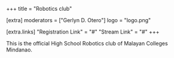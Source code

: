 +++
title = "Robotics club"

[extra]
moderators = ["Gerlyn D. Otero"]
logo = "logo.png"

[extra.links]
"Registration Link" = "#"
"Stream Link" = "#"
+++

This is the official High School Robotics club of Malayan Colleges Mindanao.